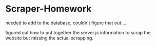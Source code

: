 # Scraper-Homework

needed to add to the database, couldn't figure that out....

figured out how to put together the server.js information to scrap the website but missing the actual scrapping.

